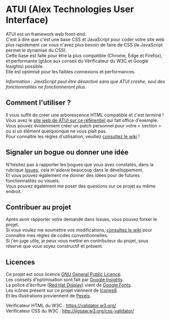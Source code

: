 # ATUI (Alex Technologies User Interface)
  
ATUI est un framework web front-end.  
C'est à dire que c'est une base CSS et JavaScript pour coder votre site web plus rapidement car vous n'avez plus besoin de faire de CSS (le JavaScript permet le dynamise du CSS).  
Cette base est faite pour être la plus compatible (Chrome, Edge et Firefox), et performante (grâce aux conseil du Vérificateur du W3C et Google Insights) possible.  
Elle est optimisé pour les faibles connexions et performances.  
  
_Information : JavaScript peut être désactivé sans que ATUI crashe, seul des fonctionnalités ne fonctionneront plus._  
  
## Comment l'utiliser ?

Il vous suffit de créer une arborescence HTML compatible et c'est terminé !  
Vous avez le <a href="https://alcapitan.github.io/atui/">site web de ATUI sur ce référentiel</a> qui fait office d'exemple.  
Vous pouvez évidemment créer un patch personnel pour votre < section > ou si un élément quelquonque ne vous plaît pas.  
Pour connaître les règles d'utilisation, veuillez <a href="https://github.com/alcapitan/atui/wiki">consultez le wiki</a> !  

## Signaler un bogue ou donner une idée

N'hésitez pas à rapporter les bogues que vous avez constatés, dans la rubrique <a href="https://github.com/alcapitan/atui/issues">Issues</a>, cela m'aiderai beaucoup dans le développement.  
Et vous pouvez également me donner des idées pour de futures fonctionnalités ou visuels.  
Vous pouvez également me poser des questions sur ce projet au même endroit.  

## Contribuer au projet

Après avoir rapporter votre demande dans Issues, vous pouvez forker le projet.  
Si vous voulez me soumettre vos modifications, <a href="https://github.com/alcapitan/atui/wiki">consultez le wiki</a> pour connaître mes règles de codes conventionnelles.  
Si j'en juge utile, je peux vous mettre en contributeur du projet, sous réserve que vous soyez constructif et présent.  

## Licences

Ce projet est sous licence <a href="https://github.com/alcapitan/atui/blob/public/LICENSE.md">GNU General Public Licence</a>.  
Les conseils d'optimisation sont fait par <a href="https://developers.google.com/speed/pagespeed/insights/?hl=fr">Google Insights</a>.  
La police d'écriture (<a href="https://fonts.google.com/specimen/Red+Hat+Display?query=red+hat+dis">Red Hat Display</a>) vient de <a href="https://fonts.google.com">Google Fonts</a>.  
Les icônes présent sur ce projet viennent de <a href="https://icones8.fr/">Icones8</a>.  
Et les illustrations proviennent de <a href="https://www.pexels.com/fr-fr/">Pexels</a>.  
  
Vérificateur HTML du W3C : https://validator.w3.org/  
Vérificateur CSS du W3C : http://jigsaw.w3.org/css-validator/  
